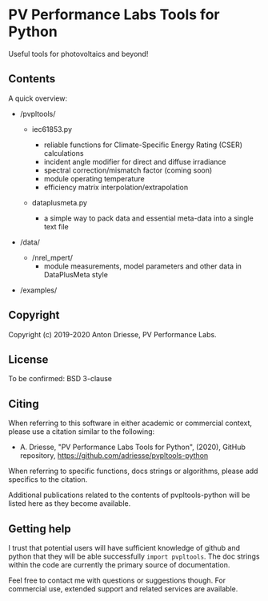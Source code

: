 # PV Performance Labs Tools for Python

Useful tools for photovoltaics and beyond!

Contents
--------

A quick overview:

- /pvpltools/
	- iec61853.py
		- reliable functions for Climate-Specific Energy Rating (CSER) calculations
		- incident angle modifier for direct and diffuse irradiance
		- spectral correction/mismatch factor (coming soon)
		- module operating temperature
		- efficiency matrix interpolation/extrapolation

	- dataplusmeta.py
		- a simple way to pack data and essential meta-data into a single text file

- /data/
	- /nrel_mpert/
		- module measurements, model parameters and other data in DataPlusMeta style

- /examples/


Copyright
---------

Copyright (c) 2019-2020 Anton Driesse, PV Performance Labs.


License
-------

To be confirmed: BSD 3-clause


Citing
------

When referring to this software in either academic or commercial context,
please use a citation similar to the following:

- A. Driesse, "PV Performance Labs Tools for Python", (2020), GitHub repository,
  https://github.com/adriesse/pvpltools-python

When referring to specific functions, docs strings or algorithms,
please add specifics to the citation.

Additional publications related to the contents of pvpltools-python
will be listed here as they become available.


Getting help
------------

I trust that potential users will have sufficient knowledge of github and python
that they will be able successfully `import pvpltools`.
The doc strings within the code are currently the primary source of documentation.

Feel free to contact me with questions or suggestions though.
For commercial use, extended support and related services are available.

